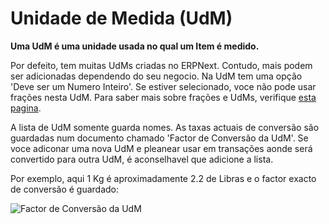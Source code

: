 <!-- add-breadcrumbs -->
# Unidade de Medida (UdM)

**Uma UdM é uma unidade usada no qual um Item é medido.**

Por defeito, tem muitas UdMs criadas no ERPNext. Contudo, mais podem ser adicionadas dependendo do seu negocio. 
Na UdM tem uma opção 'Deve ser um Numero Inteiro'. Se estiver selecionado, voce não pode usar frações nesta UdM. Para saber mais sobre frações e UdMs, verifique [esta pagina](/docs/user/manual/pt/inventario/artigos/gerindo-fracoes-em-udm).

A lista de UdM somente guarda nomes. As taxas actuais de conversão são guardadas num documento chamado 'Factor de Conversão da UdM'. Se voce adiconar uma nova UdM e pleanear usar em transações aonde será convertido para outra UdM, é aconselhavel que adicione a lista.

Por exemplo, aqui 1 Kg é aproximadamente 2.2 de Libras e o factor exacto de conversão é guardado:

![Factor de Conversão da UdM](/docs/assets/img/stock/uom_convert.png)

